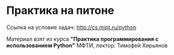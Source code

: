 # Практика на питоне

Ccылка на условие задач: http://cs.mipt.ru/python

Материал взят из курса **"Практика программирования с использованием Python"** 
МФТИ, лектор: Тимофей Хирьянов
